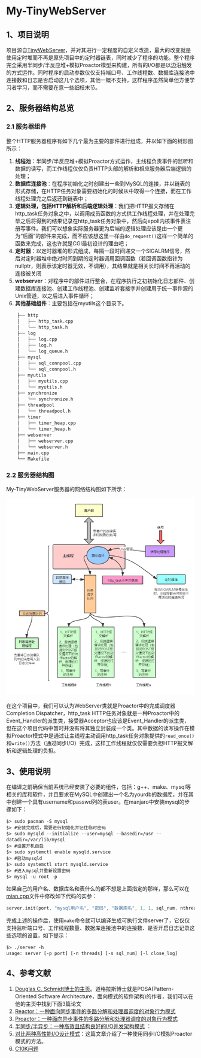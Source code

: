 # My-TinyWebServer

## 1、项目说明

项目源自[TinyWebServer](https://github.com/qinguoyi/TinyWebServer)，并对其进行一定程度的自定义改造，最大的改变就是使用定时堆而不再是原先项目中的定时器链表，同时减少了程序的功能。整个程序完全采用半同步/半反应堆+模拟Proactor模型来构建，所有的I/O都是以边沿触发的方式运作。同时程序的启动参数仅仅支持端口号、工作线程数、数据库连接池中连接数和日志是否启动这几个选项，其他一概不支持，这样程序虽然简单但方便学习者学习，而不需要在意一些细枝末节。



## 2、服务器结构总览

### 2.1 服务器组件

整个HTTP服务器程序有如下几个最为主要的部件进行组成，并以如下面的树形图所示：

1. **线程池**：半同步/半反应堆+模拟Proactor方式运作，主线程负责事件的监听和数据的读写，而工作线程仅仅负责HTTP头部的解析和相应服务器后端逻辑的处理；
2. **数据库连接池**：在程序初始化之时创建出一些到MySQL的连接，并以链表的形式存储，在HTTP任务对象需要初始化的时候从中取得一个连接，而在工作线程处理完之后返还到链表中；
3. **逻辑处理，包括HTTP解析和后端逻辑处理**：我们把HTTP报文存储在http_task任务对象之中，以调用成员函数的方式供工作线程处理，并在处理完毕之后将得到的结果记录在http_task任务对象中，然后向epoll内核事件表注册写事件。我们可以想象实际服务器更为后端的逻辑处理应该是由一个更为“后面”的部件来完成，而不应该想这里一样由`do_request()`这样一个简单的函数来完成，这也许就是CGI最初设计的理由吧；
4. **定时器**：以定时器堆的形式组成，每隔一段时间递交一个SIGALRM信号，然后对定时器堆中绝对时间到期的定时器调用回调函数（若回调函数指针为nullptr，则表示该定时器无效，不调用），其结果就是相关长时间不再活动的连接被关闭
5. **webserver**：对程序中的部件进行整合，在程序执行之初初始化日志部件、创建数据库连接池、创建工作线程池、创建监听套接字并创建用于统一事件源的Unix管道，以之后进入事件循环；
6. **其他基础组件**：主要包括在myutils这个目录下。

```shell
    ├── http
    │   ├── http_task.cpp
    │   └── http_task.h
    ├── log
    │   ├── log.cpp
    │   ├── log.h
    │   └── log_queue.h
    ├── mysql
    │   ├── sql_connpool.cpp
    │   └── sql_connpool.h
    ├── myutils
    │   ├── myutils.cpp
    │   └── myutils.h
    ├── synchronize
    │   └── synchronize.h
    ├── threadpool
    │   └── threadpool.h
    ├── timer
    │   ├── timer_heap.cpp
    │   └── timer_heap.h
    ├── webserver
    │   ├── webserver.cpp
    │   └── webserver.h
    ├── main.cpp
    └── Makefile
```



### 2.2 服务器结构图

My-TinyWebServer服务器的网络结构图如下所示：

<img src="./root/frame.png" alt="My-TinyWebServer" style="zoom: 80%;" />

在这个项目中，我们可以认为WebServer类就是Proactor中的完成调度器Completion Dispatcher，http_task HTTP任务对象就是一种Proactor中的Event_Handler的派生类，接受器Acceptor也应该是Event_Handler的派生类，但在这个项目代码中暂时并没有将其独立封装成一个类。其中数据的读写操作在模拟Proactor模式中是通过让主线程主动调用http_task任务对象提供的`read_once()`和`write()`方法（通过同步I/O）完成，这样工作线程就仅仅需要负担HTTP报文解析和逻辑处理的负担。



## 3、使用说明

在编译之前确保当前系统已经安装了必要的组件，包括：g++、make、mysql等相关的库和软件，并且要求在MySQL中创建出一个名为yourdb的数据库，并在其中创建一个具有username和passwd列的表user。在manjaro中安装mysql的步骤如下：

```shell
$> sudo pacman -S mysql
$> #安装完成后，需要进行初始化并记住临时密码
$> sudo mysqld --initialize --user=mysql --basedir=/usr --datadir=/var/lib/mysql
$> #设置开机自启
$> sudo systemctl enable mysqld.service
$> #启动mysqld
$> sudo systemctl start mysqld.service
$> #进入mysql并重新设置密码
$> mysql -u root -p
```

如果自己的用户名、数据库名和表什么的都不想是上面指定的那样，那么可以在[mian.cpp](main.cpp)文件中修改如下代码的实参：

```c++
server.init(port, "mysql用户名", "密码", "数据库名", 1, 1, sql_num, nthread, close_log);
```

完成上述的操作后，使用`make`命令就可以编译生成可执行文件server了，它仅仅支持监听端口号、工作线程数量、数据库连接池中的连接数、是否开启日志记录这些选项的设置，如下提示：

```shell
$> ./server -h
usage: server [-p port] [-n threads] [-s sql_num] [-l close_log]
```



## 4、参考文献

1. [Douglas C. Schmidt博士的主页](http://www.dre.vanderbilt.edu/~schmidt/)。道格拉斯博士就是POSA(Pattern-Oriented Software Architecture，面向模式的软件架构)的作者，我们可以在他的主页中找到下面3篇论文
2. [Reactor：一种面向同步事件的多路分解和处理器调度的对象行为模式](reference\reactor-siemens.pdf) 
3. [Proactor：一种面向异步事件的多路分解和处理器调度的对象行为模式](reference/proactor.pdf)
4. [半同步/半异步：一种高效且结构良好的I/O并发架构模式](reference\PLoP-95.pdf) ：
5. [对比两种高性能I/O设计模式](https://www.artima.com/articles/io_design_patterns.html)：这篇文章介绍了一种使用同步I/O模拟Proactor模式的方法。
6. [C10K问题](http://www.kegel.com/c10k.html#threads.nptl)

